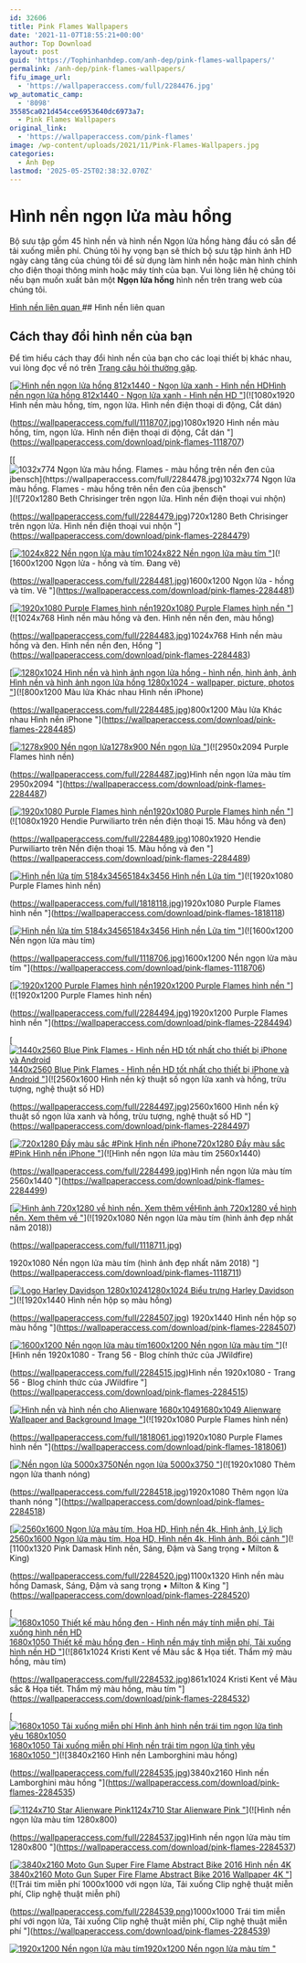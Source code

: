 ```yaml
---
id: 32606
title: Pink Flames Wallpapers
date: '2021-11-07T18:55:21+00:00'
author: Top Download
layout: post
guid: 'https://Tophinhanhdep.com/anh-dep/pink-flames-wallpapers/'
permalink: /anh-dep/pink-flames-wallpapers/
fifu_image_url:
  - 'https://wallpaperaccess.com/full/2284476.jpg'
wp_automatic_camp:
  - '8098'
35585ca021d454cce6953640dc6973a7:
  - Pink Flames Wallpapers
original_link:
  - 'https://wallpaperaccess.com/pink-flames'
image: /wp-content/uploads/2021/11/Pink-Flames-Wallpapers.jpg
categories:
  - Ảnh Đẹp
lastmod: '2025-05-25T02:38:32.070Z'
---
```

# Hình nền ngọn lửa màu hồng

Bộ sưu tập gồm 45 hình nền và hình nền Ngọn lửa hồng hàng đầu có sẵn để tải xuống miễn phí. Chúng tôi hy vọng bạn sẽ thích bộ sưu tập hình ảnh HD ngày càng tăng của chúng tôi để sử dụng làm hình nền hoặc màn hình chính cho điện thoại thông minh hoặc máy tính của bạn. Vui lòng liên hệ chúng tôi nếu bạn muốn xuất bản một **Ngọn lửa hồng** hình nền trên trang web của chúng tôi.

[Hình nền liên quan ](#related) ## Hình nền liên quan

## Cách thay đổi hình nền của bạn

Để tìm hiểu cách thay đổi hình nền của bạn cho các loại thiết bị khác nhau, vui lòng đọc về nó trên [Trang câu hỏi thường gặp](https://tophinhanhdep.com/faq/).

  
[[![Hình nền ngọn lửa hồng 812x1440 - Ngọn lửa xanh - Hình nền HD](https://wallpaperaccess.com/full/2284476.jpg)Hình nền ngọn lửa hồng 812x1440 - Ngọn lửa xanh - Hình nền HD "](https://wallpaperaccess.com/download/pink-flames-2284476)](![1080x1920 Hình nền màu hồng, tím, ngọn lửa.  Hình nền điện thoại di động, Cắt dán)

(https://wallpaperaccess.com/full/1118707.jpg)1080x1920 Hình nền màu hồng, tím, ngọn lửa. Hình nền điện thoại di động, Cắt dán "](https://wallpaperaccess.com/download/pink-flames-1118707)

[[![1032x774 Ngọn lửa màu hồng.  Flames - màu hồng trên nền đen của `jbensch](https://wallpaperaccess.com/full/2284478.jpg)1032x774 Ngọn lửa màu hồng. Flames - màu hồng trên nền đen của `jbensch"](https://wallpaperaccess.com/download/pink-flames-2284478)](![720x1280 Beth Chrisinger trên ngọn lửa.  Hình nền điện thoại vui nhộn)

(https://wallpaperaccess.com/full/2284479.jpg)720x1280 Beth Chrisinger trên ngọn lửa. Hình nền điện thoại vui nhộn "](https://wallpaperaccess.com/download/pink-flames-2284479)

[[![1024x822 Nền ngọn lửa màu tím](https://wallpaperaccess.com/full/1118685.jpg)1024x822 Nền ngọn lửa màu tím "](https://wallpaperaccess.com/download/pink-flames-1118685)](![1600x1200 Ngọn lửa - hồng và tím.  Đang vẽ)

(https://wallpaperaccess.com/full/2284481.jpg)1600x1200 Ngọn lửa - hồng và tím. Vẽ "](https://wallpaperaccess.com/download/pink-flames-2284481)

[[![1920x1080 Purple Flames hình nền](https://wallpaperaccess.com/full/2284482.jpg)1920x1080 Purple Flames hình nền "](https://wallpaperaccess.com/download/pink-flames-2284482)](![1024x768 Hình nền màu hồng và đen.  Hình nền nền đen, màu hồng)

(https://wallpaperaccess.com/full/2284483.jpg)1024x768 Hình nền màu hồng và đen. Hình nền nền đen, Hồng "](https://wallpaperaccess.com/download/pink-flames-2284483)

[[![1280x1024 Hình nền và hình ảnh ngọn lửa hồng - hình nền, hình ảnh, ảnh](https://wallpaperaccess.com/full/2284484.jpg)Hình nền và hình ảnh ngọn lửa hồng 1280x1024 - wallpaper, picture, photos "](https://wallpaperaccess.com/download/pink-flames-2284484)](![800x1200 Màu lửa Khác nhau Hình nền iPhone)

(https://wallpaperaccess.com/full/2284485.jpg)800x1200 Màu lửa Khác nhau Hình nền iPhone "](https://wallpaperaccess.com/download/pink-flames-2284485)

[[![1278x900 Nền ngọn lửa](https://wallpaperaccess.com/full/2284486.jpg)1278x900 Nền ngọn lửa "](https://wallpaperaccess.com/download/pink-flames-2284486)](![2950x2094 Purple Flames hình nền)

(https://wallpaperaccess.com/full/2284487.jpg)Hình nền ngọn lửa màu tím 2950x2094 "](https://wallpaperaccess.com/download/pink-flames-2284487)

[[![1920x1080 Purple Flames hình nền](https://wallpaperaccess.com/full/2284488.jpg)1920x1080 Purple Flames hình nền "](https://wallpaperaccess.com/download/pink-flames-2284488)](![1080x1920 Hendie Purwiliarto trên nền điện thoại 15. Màu hồng và đen)

(https://wallpaperaccess.com/full/2284489.jpg)1080x1920 Hendie Purwiliarto trên Nền điện thoại 15. Màu hồng và đen "](https://wallpaperaccess.com/download/pink-flames-2284489)

[[![Hình nền lửa tím 5184x3456](https://wallpaperaccess.com/full/2284490.jpg)5184x3456 Hình nền Lửa tím "](https://wallpaperaccess.com/download/pink-flames-2284490)](![1920x1080 Purple Flames hình nền)

(https://wallpaperaccess.com/full/1818118.jpg)1920x1080 Purple Flames hình nền "](https://wallpaperaccess.com/download/pink-flames-1818118)

[[![Hình nền lửa tím 5184x3456](https://wallpaperaccess.com/full/2284491.jpg)5184x3456 Hình nền Lửa tím "](https://wallpaperaccess.com/download/pink-flames-2284491)](![1600x1200 Nền ngọn lửa màu tím)

(https://wallpaperaccess.com/full/1118706.jpg)1600x1200 Nền ngọn lửa màu tím "](https://wallpaperaccess.com/download/pink-flames-1118706)

[[![1920x1200 Purple Flames hình nền](https://wallpaperaccess.com/full/1118695.jpg)1920x1200 Purple Flames hình nền "](https://wallpaperaccess.com/download/pink-flames-1118695)](![1920x1200 Purple Flames hình nền)

(https://wallpaperaccess.com/full/2284494.jpg)1920x1200 Purple Flames hình nền "](https://wallpaperaccess.com/download/pink-flames-2284494)

 [[![1440x2560 Blue Pink Flames - Hình nền HD tốt nhất cho thiết bị iPhone và Android](https://wallpaperaccess.com/full/2284496.jpg)1440x2560 Blue Pink Flames - Hình nền HD tốt nhất cho thiết bị iPhone và Android "](https://wallpaperaccess.com/download/pink-flames-2284496)](![2560x1600 Hình nền kỹ thuật số ngọn lửa xanh và hồng, trừu tượng, nghệ thuật số HD)

(https://wallpaperaccess.com/full/2284497.jpg)2560x1600 Hình nền kỹ thuật số ngọn lửa xanh và hồng, trừu tượng, nghệ thuật số HD "](https://wallpaperaccess.com/download/pink-flames-2284497)

[[![720x1280 Đầy màu sắc #Pink Hình nền iPhone](https://wallpaperaccess.com/full/2284498.jpg)720x1280 Đầy màu sắc #Pink Hình nền iPhone "](https://wallpaperaccess.com/download/pink-flames-2284498)](![Hình nền ngọn lửa màu tím 2560x1440)

(https://wallpaperaccess.com/full/2284499.jpg)Hình nền ngọn lửa màu tím 2560x1440 "](https://wallpaperaccess.com/download/pink-flames-2284499)

[[![Hình ảnh 720x1280 về hình nền.  Xem thêm về](https://wallpaperaccess.com/full/2284504.jpg)Hình ảnh 720x1280 về hình nền. Xem thêm về "](https://wallpaperaccess.com/download/pink-flames-2284504)](![1920x1080 Nền ngọn lửa màu tím (hình ảnh đẹp nhất năm 2018))

(https://wallpaperaccess.com/full/1118711.jpg)

1920x1080 Nền ngọn lửa màu tím (hình ảnh đẹp nhất năm 2018) "](https://wallpaperaccess.com/download/pink-flames-1118711)

[[![Logo Harley Davidson 1280x1024](https://wallpaperaccess.com/full/2284506.jpg)1280x1024 Biểu trưng Harley Davidson "](https://wallpaperaccess.com/download/pink-flames-2284506)](![1920x1440 Hình nền hộp sọ màu hồng)

(https://wallpaperaccess.com/full/2284507.jpg) 1920x1440 Hình nền hộp sọ màu hồng "](https://wallpaperaccess.com/download/pink-flames-2284507)

[[![1600x1200 Nền ngọn lửa màu tím](https://wallpaperaccess.com/full/2284508.jpg)1600x1200 Nền ngọn lửa màu tím "](https://wallpaperaccess.com/download/pink-flames-2284508)](![Hình nền 1920x1080 - Trang 56 - Blog chính thức của JWildfire)

(https://wallpaperaccess.com/full/2284515.jpg)Hình nền 1920x1080 - Trang 56 - Blog chính thức của JWildfire "](https://wallpaperaccess.com/download/pink-flames-2284515)

[[![Hình nền và hình nền cho Alienware 1680x1049](https://wallpaperaccess.com/full/666083.jpg)1680x1049 Alienware Wallpaper and Background Image "](https://wallpaperaccess.com/download/pink-flames-666083)](![1920x1080 Purple Flames hình nền)

(https://wallpaperaccess.com/full/1818061.jpg)1920x1080 Purple Flames hình nền "](https://wallpaperaccess.com/download/pink-flames-1818061)

[[![Nền ngọn lửa 5000x3750](https://wallpaperaccess.com/full/2284517.jpg)Nền ngọn lửa 5000x3750 "](https://wallpaperaccess.com/download/pink-flames-2284517)](![1920x1080 Thêm ngọn lửa thanh nóng)

(https://wallpaperaccess.com/full/2284518.jpg)1920x1080 Thêm ngọn lửa thanh nóng "](https://wallpaperaccess.com/download/pink-flames-2284518)

[[![2560x1600 Ngọn lửa màu tím, Hoa HD, Hình nền 4k, Hình ảnh, Lý lịch](https://wallpaperaccess.com/full/2284519.jpg)2560x1600 Ngọn lửa màu tím, Hoa HD, Hình nền 4k, Hình ảnh, Bối cảnh "](https://wallpaperaccess.com/download/pink-flames-2284519)](![1100x1320 Pink Damask Hình nền, Sáng, Đậm và Sang trọng • Milton & King)

(https://wallpaperaccess.com/full/2284520.jpg)1100x1320 Hình nền màu hồng Damask, Sáng, Đậm và sang trọng • Milton &amp; King "](https://wallpaperaccess.com/download/pink-flames-2284520)

[[![1680x1050 Thiết kế màu hồng đen - Hình nền máy tính miễn phí, Tải xuống hình nền HD](https://wallpaperaccess.com/full/230185.jpg)1680x1050 Thiết kế màu hồng đen - Hình nền máy tính miễn phí, Tải xuống hình nền HD "](https://wallpaperaccess.com/download/pink-flames-230185)](![861x1024 Kristi Kent về Màu sắc & Họa tiết.  Thẩm mỹ màu hồng, màu tím)

(https://wallpaperaccess.com/full/2284532.jpg)861x1024 Kristi Kent về Màu sắc &amp; Họa tiết. Thẩm mỹ màu hồng, màu tím "](https://wallpaperaccess.com/download/pink-flames-2284532)

[[![1680x1050 Tải xuống miễn phí Hình ảnh hình nền trái tim ngọn lửa tình yêu 1680x1050](https://wallpaperaccess.com/full/2284533.jpg)1680x1050 Tải xuống miễn phí Hình nền trái tim ngọn lửa tình yêu 1680x1050 "](https://wallpaperaccess.com/download/pink-flames-2284533)](![3840x2160 Hình nền Lamborghini màu hồng)

(https://wallpaperaccess.com/full/2284535.jpg)3840x2160 Hình nền Lamborghini màu hồng "](https://wallpaperaccess.com/download/pink-flames-2284535)

[[![1124x710 Star Alienware Pink](https://wallpaperaccess.com/full/666079.jpg)1124x710 Star Alienware Pink "](https://wallpaperaccess.com/download/pink-flames-666079)](![Hình nền ngọn lửa màu tím 1280x800)

(https://wallpaperaccess.com/full/2284537.jpg)Hình nền ngọn lửa màu tím 1280x800 "](https://wallpaperaccess.com/download/pink-flames-2284537)

[[![3840x2160 Moto Gun Super Fire Flame Abstract Bike 2016 Hình nền 4K](https://wallpaperaccess.com/full/2284538.jpg)3840x2160 Moto Gun Super Fire Flame Abstract Bike 2016 Wallpaper 4K "](https://wallpaperaccess.com/download/pink-flames-2284538)](![Trái tim miễn phí 1000x1000 với ngọn lửa, Tải xuống Clip nghệ thuật miễn phí, Clip nghệ thuật miễn phí)

(https://wallpaperaccess.com/full/2284539.png)1000x1000 Trái tim miễn phí với ngọn lửa, Tải xuống Clip nghệ thuật miễn phí, Clip nghệ thuật miễn phí "](https://wallpaperaccess.com/download/pink-flames-2284539)

[![1920x1200 Nền ngọn lửa màu tím](https://wallpaperaccess.com/full/2284543.jpg)1920x1200 Nền ngọn lửa màu tím "](https://wallpaperaccess.com/download/pink-flames-2284543)
